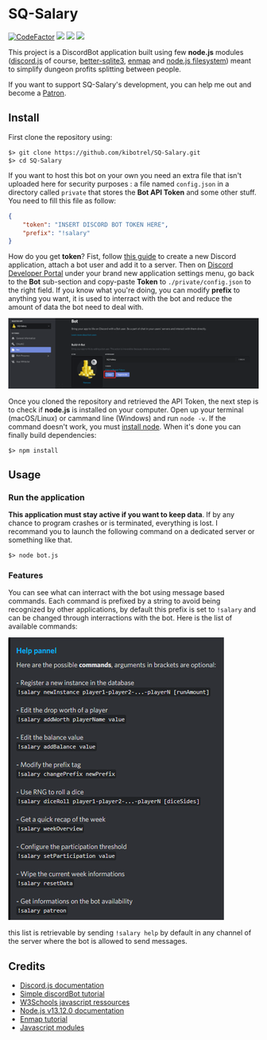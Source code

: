 # SQ-Salary


[![CodeFactor](https://www.codefactor.io/repository/github/kibotrel/sq-salary/badge/master?s=da9cb332188d9b758350ecfbbb0cfb3ceb1991ca)](https://www.codefactor.io/repository/github/kibotrel/sq-salary/overview/master)
<a href="https://github.com/kibotrel/SQ-Salary/blob/master/LICENSE" alt="License"><img src="https://img.shields.io/github/license/kibotrel/SQ-Salary" /></a>
<a href="https://github.com/kibotrel/SQ-Salary/releases" alt="Release"><img src="https://img.shields.io/github/v/release/kibotrel/SQ-Salary?include_prereleases" /></a>
<a href="https://discord.gg/NRSTQuX" alt="Discord"><img src="https://img.shields.io/discord/691082369976762368?logo=discord" /></a>

This project is a DiscordBot application built using few **node.js** modules ([discord.js](https://discord.js.org/#/docs/main/stable/general/welcome) of course, [better-sqlite3](https://www.npmjs.com/package/better-sqlite3/v/4.1.2), [enmap](https://www.npmjs.com/package/enmap) and [node.js filesystem](https://nodejs.org/api/fs.html#fs_file_system)) meant to simplify dungeon profits splitting between people.

If you want to support SQ-Salary's development, you can help me out and become a [Patron](https://www.patreon.com/demonwaves).

## Install

First clone the repository using:

```shell
$> git clone https://github.com/kibotrel/SQ-Salary.git
$> cd SQ-Salary
```

If you want to host this bot on your own you need an extra file that isn't uploaded here for security purposes : a file named `config.json` in a directory called `private` that stores the **Bot API Token** and some other stuff. You need to fill this file as follow:

```json
{
	"token": "INSERT DISCORD BOT TOKEN HERE",
	"prefix": "!salary"
}
```

How do you get **token**? Fist, follow [this guide](https://discordpy.readthedocs.io/en/latest/discord.html) to create a new Discord application, attach a bot user and add it to a server. Then on [Discord Developer Portal](https://discordapp.com/developers/applications) under your brand new application settings menu, go back to the **Bot** sub-section and copy-paste **Token** to `./private/config.json` to the right field. If you know what you're doing, you can modify **prefix** to anything you want, it is used to interract with the bot and reduce the amount of data the bot need to deal with.

![API Token](/screenshots/screen0.png)

Once you cloned the repository and retrieved the API Token, the next step is to check if **node.js** is installed on your computer. Open up your terminal (macOS/Linux) or cammand line (Windows) and run `node -v`. If the command doesn't work, you must [install node](https://nodejs.org/en/download/). When it's done you can finally build dependencies:

```shell
$> npm install
```

## Usage

### Run the application

**This application must stay active if you want to keep data**. If by any chance to program crashes or is terminated, everything is lost. I recommand you to launch the following command on a dedicated server or something like that.

```shell
$> node bot.js
```

### Features

You can see what can interract with the bot using message based commands. Each command is prefixed by a string to avoid being recognized by other applications, by default this prefix is set to `!salary` and can be changed through interractions with the bot. Here is the list of available commands:

![commands](/screenshots/screen1.png)

this list is retrievable by sending `!salary help` by default in any channel of the server where the bot is allowed to send messages.

## Credits

* [Discord.js documentation](https://discord.js.org/#/docs/main/stable/general/welcome)
* [Simple discordBot tutorial](https://medium.com/davao-js/2019-tutorial-creating-your-first-simple-discord-bot-47fc836a170b)
* [W3Schools javascript ressources](https://www.w3schools.com/js/)
* [Node.js v13.12.0 documentation](https://nodejs.org/docs/latest-v13.x/api/)
* [Enmap tutorial](https://enmap.evie.dev/install)
* [Javascript modules](https://js.evie.dev/modules)
